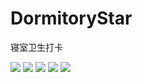 # DormitoryStar

寝室卫生打卡


![](./pic/Screenshot_20211028_210800_com.example.dormitorystar.jpg)
![](./pic/Screenshot_20211028_212048_com.example.dormitorystar.jpg)
![](./pic/Screenshot_20211028_210656_com.example.dormitorystar.jpg)
![](./pic/Screenshot_20211028_210707_com.example.dormitorystar.jpg)
![](./pic/Screenshot_20211028_210800_com.example.dormitorystar.jpg)